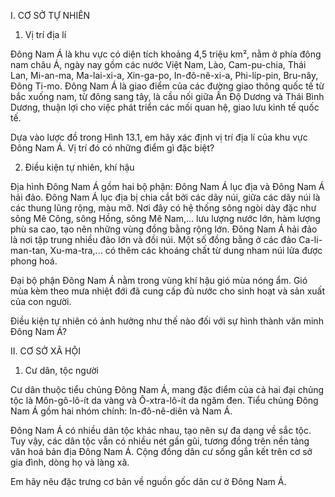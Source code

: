 I. CƠ SỞ TỰ NHIÊN

1. Vị trí địa lí

Đông Nam Á là khu vực có diện tích khoảng 4,5 triệu km², nằm ở phía đông nam châu Á, ngày nay gồm các nước Việt Nam, Lào, Cam-pu-chia, Thái Lan, Mi-an-ma, Ma-lai-xi-a, Xin-ga-po, In-đô-nê-xi-a, Phi-líp-pin, Bru-nây, Đông Ti-mo. Đông Nam Á là giao điểm của các đường giao thông quốc tế từ bắc xuống nam, từ đông sang tây, là cầu nối giữa Ấn Độ Dương và Thái Bình Dương, thuận lợi cho việc phát triển các mối quan hệ, giao lưu kinh tế quốc tế.

Dựa vào lược đồ trong Hình 13.1, em hãy xác định vị trí địa lí của khu vực Đông Nam Á. Vị trí đó có những điểm gì đặc biệt?

2. Điều kiện tự nhiên, khí hậu

Địa hình Đông Nam Á gồm hai bộ phận: Đông Nam Á lục địa và Đông Nam Á hải đảo. Đông Nam Á lục địa bị chia cắt bởi các dãy núi, giữa các dãy núi là các thung lũng rộng, màu mỡ. Nơi đây có hệ thống sông ngòi dày đặc như sông Mê Công, sông Hồng, sông Mê Nam,... lưu lượng nước lớn, hàm lượng phù sa cao, tạo nên những vùng đồng bằng rộng lớn. Đông Nam Á hải đảo là nơi tập trung nhiều đảo lớn và đồi núi. Một số đồng bằng ở các đảo Ca-li-man-tan, Xu-ma-tra,... có thêm các khoáng chất từ dung nham núi lửa được phong hoá.

Đại bộ phận Đông Nam Á nằm trong vùng khí hậu gió mùa nóng ẩm. Gió mùa kèm theo mưa nhiệt đới đã cung cấp đủ nước cho sinh hoạt và sản xuất của con người.

Điều kiện tự nhiên có ảnh hưởng như thế nào đối với sự hình thành văn minh Đông Nam Á?

II. CƠ SỞ XÃ HỘI

1. Cư dân, tộc người

Cư dân thuộc tiểu chủng Đông Nam Á, mang đặc điểm của cả hai đại chủng tộc là Môn-gô-lô-ít da vàng và Ô-xtra-lô-ít da ngăm đen. Tiểu chủng Đông Nam Á gồm hai nhóm chính: In-đô-nê-diên và Nam Á.

Đông Nam Á có nhiều dân tộc khác nhau, tạo nên sự đa dạng về sắc tộc. Tuy vậy, các dân tộc vẫn có nhiều nét gần gũi, tương đồng trên nền tảng văn hoá bản địa Đông Nam Á. Cộng đồng dân cư sống gắn kết trên cơ sở gia đình, dòng họ và làng xã.

Em hãy nêu đặc trưng cơ bản về nguồn gốc dân cư ở Đông Nam Á.